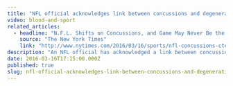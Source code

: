 ```yaml
---
title: "NFL official acknowledges link between concussions and degenerative brain disease, CTE"
video: blood-and-sport
related_articles:
  - headline: "N.F.L. Shifts on Concussions, and Game May Never Be the Same"
    source: "The New York Times"
    link: "http://www.nytimes.com/2016/03/16/sports/nfl-concussions-cte-football-jeff-miller.html"
description: "An NFL official has acknowledged a link between concussions and the degenerative brain disease, CTE. This will certainly have a ripple effect -- but will football get pushed to the sidelines like boxing did? The Backstory:"
date: 2016-03-16T17:15:00.000Z
published: true
slug: nfl-official-acknowledges-link-between-concussions-and-degenerative-brain-disease-cte
---
```


